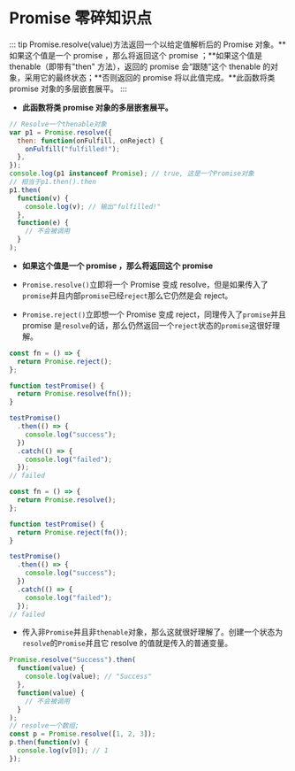# Promise 零碎知识点

::: tip
Promise.resolve(value)方法返回一个以给定值解析后的 Promise 对象。**如果这个值是一个 promise ，那么将返回这个 promise ；**如果这个值是 thenable（即带有"then" 方法），返回的 promise 会“跟随”这个 thenable 的对象，采用它的最终状态；**否则返回的 promise 将以此值完成。**此函数将类 promise 对象的多层嵌套展平。
:::

- **此函数将类 promise 对象的多层嵌套展平。**

```js
// Resolve一个thenable对象
var p1 = Promise.resolve({
  then: function(onFulfill, onReject) {
    onFulfill("fulfilled!");
  },
});
console.log(p1 instanceof Promise); // true, 这是一个Promise对象
// 相当于p1.then().then
p1.then(
  function(v) {
    console.log(v); // 输出"fulfilled!"
  },
  function(e) {
    // 不会被调用
  }
);
```

- **如果这个值是一个 promise ，那么将返回这个 promise**

* `Promise.resolve()`立即将一个 Promise 变成 resolve，但是如果传入了`promise`并且内部`promise`已经`reject`那么它仍然是会 reject。

- `Promise.reject()`立即想一个 Promise 变成 reject，同理传入了`promise`并且 promise 是`resolve`的话，那么仍然返回一个`reject`状态的`promise`这很好理解。

```js
const fn = () => {
  return Promise.reject();
};

function testPromise() {
  return Promise.resolve(fn());
}

testPromise()
  .then(() => {
    console.log("success");
  })
  .catch(() => {
    console.log("failed");
  });
// failed

const fn = () => {
  return Promise.resolve();
};

function testPromise() {
  return Promise.reject(fn());
}

testPromise()
  .then(() => {
    console.log("success");
  })
  .catch(() => {
    console.log("failed");
  });
// failed
```

- 传入非`Promise`并且非`thenable`对象，那么这就很好理解了。创建一个状态为`resolve`的`Promise`并且它 resolve 的值就是传入的普通变量。

```js
Promise.resolve("Success").then(
  function(value) {
    console.log(value); // "Success"
  },
  function(value) {
    // 不会被调用
  }
);
// resolve一个数组;
const p = Promise.resolve([1, 2, 3]);
p.then(function(v) {
  console.log(v[0]); // 1
});
```
